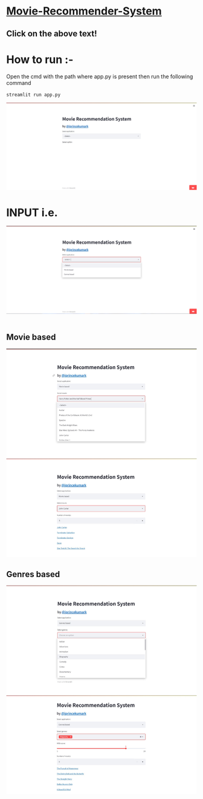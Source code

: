 <a href="https://iprincekumark-movie-recommender-system-app-jt6uwr.streamlitapp.com/"><h1>Movie-Recommender-System</h1></a>
## Click on the above text!
# How to run :-
Open the cmd with the path where app.py is present then run the following command
```
streamlit run app.py
```

<img src='/Output1.jpg' alt='Movie-Recommender-System HOMEPAGE'>
<br>

# INPUT i.e. 
<img src='/Output2.jpg' alt='Options'>
<br><br>

## Movie based 
<img src='/OUTPUT-1.png' alt='Movie-based output'>

## Genres based
<img src='/OUTPUT-2.png' alt='Genres-based output'>
